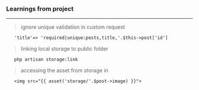 ### Learnings from project

---

> ignore unique validation in custom request

```
   'title'=> 'required|unique:posts,title,'.$this->post['id']
```

> linking local storage to public folder

```
   php artisan storage:link
```

> accessing the asset from storage in

```
   <img src="{{ asset('storage/'.$post->image) }}">
```
